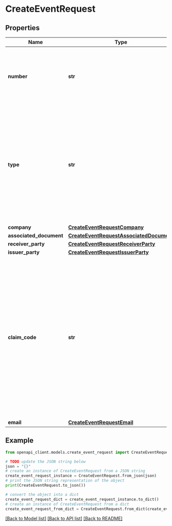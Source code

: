 # CreateEventRequest


## Properties

Name | Type | Description | Notes
------------ | ------------- | ------------- | -------------
**number** | **str** | Número del evento que se emite, el valor es alfanumérico y único por evento dentro de la misma compañia | 
**type** | **str** | Código relacionado al tipo de evento que se quiere emitir. Recibo de Factura (030). Reclamo de la Factura Electrónica de Venta (031). Recibo Bienes y Servicios (032). Aceptación Expresa (033). Aceptación Tácita (034) | 
**company** | [**CreateEventRequestCompany**](CreateEventRequestCompany.md) |  | [optional] 
**associated_document** | [**CreateEventRequestAssociatedDocument**](CreateEventRequestAssociatedDocument.md) |  | 
**receiver_party** | [**CreateEventRequestReceiverParty**](CreateEventRequestReceiverParty.md) |  | [optional] 
**issuer_party** | [**CreateEventRequestIssuerParty**](CreateEventRequestIssuerParty.md) |  | [optional] 
**claim_code** | **str** | Código del motivo de rechazo según la tabla DIAN. Documento con inconsistencias (01). Mercancía no entregada totalmente (02). Mercancía no entregada parcialmente (03). Servicio no prestado (04). Campo requerido únicamente en los eventos de rechazo de factura o documento electrónico | [optional] 
**email** | [**CreateEventRequestEmail**](CreateEventRequestEmail.md) |  | [optional] 

## Example

```python
from openapi_client.models.create_event_request import CreateEventRequest

# TODO update the JSON string below
json = "{}"
# create an instance of CreateEventRequest from a JSON string
create_event_request_instance = CreateEventRequest.from_json(json)
# print the JSON string representation of the object
print(CreateEventRequest.to_json())

# convert the object into a dict
create_event_request_dict = create_event_request_instance.to_dict()
# create an instance of CreateEventRequest from a dict
create_event_request_from_dict = CreateEventRequest.from_dict(create_event_request_dict)
```
[[Back to Model list]](../README.md#documentation-for-models) [[Back to API list]](../README.md#documentation-for-api-endpoints) [[Back to README]](../README.md)


